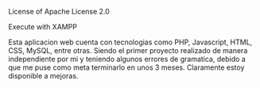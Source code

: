 License of Apache License 2.0

Execute with XAMPP

Esta aplicacion web cuenta con tecnologias como PHP, Javascript, HTML, CSS, MySQL, entre otras. Siendo el primer proyecto realizado de manera independiente por mi y teniendo algunos errores de gramatica, debido a que me puse como meta terminarlo en unos 3 meses. Claramente estoy disponible a mejoras.
